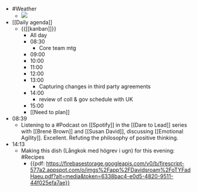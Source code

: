 - #Weather
    - ![](https://firebasestorage.googleapis.com/v0/b/firescript-577a2.appspot.com/o/imgs%2Fapp%2FDavidsroam%2FhvAFaXhSLX.png?alt=media&token=7064cedd-ae65-4d3c-bcc5-76a24ba01140)
- [[Daily agenda]]
    - {{[[kanban]]}}
        - All day
        - 08:30
            - Core team mtg
        - 09:00
        - 10:00
        - 11:00
        - 12:00
        - 13:00
            - Capturing changes in third party agreements
        - 14:00
            - review of coll & gov schedule with UK
        - 15:00
        - [[Need to plan]]
- 08:39
    - Listening to a #Podcast on [[Spotify]] in the [[Dare to Lead]] series with [[Brené Brown]] and [[Susan David]], discussing [[Emotional Agility]]. Excellent. Refuting the philosophy of positive thinking. 
- 14:13
    - Making this dish (Långkok med högrev i ugn) for this evening: #Recipes
        - {{pdf: https://firebasestorage.googleapis.com/v0/b/firescript-577a2.appspot.com/o/imgs%2Fapp%2FDavidsroam%2FoTYFadHaeu.pdf?alt=media&token=6338bac4-e0d5-4820-9511-44f025efa7ae}}
